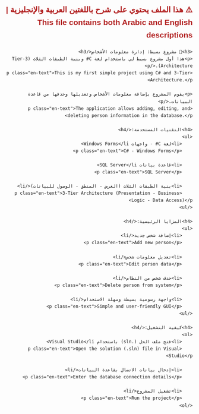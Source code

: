 <!DOCTYPE html>
<html lang="ar">
<head>
    <meta charset="UTF-8" />
    <title>README - مشروع إدارة معلومات الأشخاص</title>
    <style>
        body {
            font-family: Arial, sans-serif;
            direction: rtl;
            margin: 20px;
            line-height: 1.6;
        }
        h2 {
            color: #b22222;
            margin-bottom: 20px;
        }
        h3, h4 {
            color: #333;
            margin-top: 30px;
        }
        ul, ol {
            margin-right: 30px;
        }
        p {
            margin-bottom: 15px;
        }
        .en-text {
            direction: ltr;
            font-style: italic;
            color: #555;
            margin-top: 5px;
            margin-bottom: 15px;
        }
    </style>
</head>
<body>
    <h2>⚠️ هذا الملف يحتوي على شرح باللغتين العربية والإنجليزية | This file contains both Arabic and English descriptions</h2>

    <h3>📌 مشروع بسيط: إدارة معلومات الأشخاص</h3>
    <p>هذا أول مشروع بسيط لي باستخدام لغة C# وبنية الطبقات الثلاث (3-Tier Architecture).</p>
    <p class="en-text">This is my first simple project using C# and 3-Tier Architecture.</p>

    <p>يقوم المشروع بإضافة معلومات الأشخاص وتعديلها وحذفها من قاعدة البيانات.</p>
    <p class="en-text">The application allows adding, editing, and deleting person information in the database.</p>

    <h4>التقنيات المستخدمة:</h4>
    <ul>
        <li>لغة C# - واجهات Windows Forms</li>
        <p class="en-text">C# - Windows Forms</p>

        <li>قاعدة بيانات SQL Server</li>
        <p class="en-text">SQL Server</p>

        <li>بنية الطبقات الثلاث (العرض - المنطق - الوصول للبيانات)</li>
        <p class="en-text">3-Tier Architecture (Presentation - Business Logic - Data Access)</p>
    </ul>

    <h4>المزايا الرئيسية:</h4>
    <ul>
        <li>إضافة شخص جديد</li>
        <p class="en-text">Add new person</p>

        <li>تعديل معلومات شخص</li>
        <p class="en-text">Edit person data</p>

        <li>حذف شخص من النظام</li>
        <p class="en-text">Delete person from system</p>

        <li>واجهة رسومية بسيطة وسهلة الاستخدام</li>
        <p class="en-text">Simple and user-friendly GUI</p>
    </ul>

    <h4>كيفية التشغيل:</h4>
    <ol>
        <li>فتح ملف الحل (.sln) باستخدام Visual Studio</li>
        <p class="en-text">Open the solution (.sln) file in Visual Studio</p>

        <li>إدخال بيانات الاتصال بقاعدة البيانات</li>
        <p class="en-text">Enter the database connection details</p>

        <li>تشغيل المشروع</li>
        <p class="en-text">Run the project</p>
    </ol>
</body>
</html>
